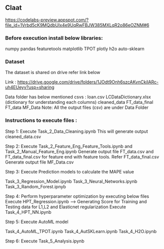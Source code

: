 #

## Claat

https://codelabs-preview.appspot.com/?file_id=1Vrbd5cK9MQdbUIx4e9UqRwFBJW385MXLqR2o86eOZNM#6


### Before execution install below libraries:

numpy
pandas
featuretools
matplotlib
TPOT
plotly
h2o
auto-sklearn

### Dataset

The dataset is shared on drive refer link below

Link : https://drive.google.com/drive/folders/1JOdt9Onh6szcAKvnCkilARc-uh4EUeyv?usp=sharing

Data folder has below mentioned csvs :
loan.csv
LCDataDictionary.xlsx (dictionary for understanding each columns)
cleaned_data
FT_data_final
FT_data
MF_Data
Note: All the output files (csv) are under Data Folder

### Instructions to execute files :
Step 1: Execute Task_2_Data_Cleaning.ipynb This will generate output cleaned_data.csv

Step 2: Execute Task_2_Feature_Eng_Feature_Tools.ipynb and Task_2_Manual_Feature_Eng.ipynb Generate output file FT_data.csv and FT_data_final.csv for feature end with feature tools. Refer FT_data_final.csv Generate output file MF_Data.csv

Step 3: Execute Prediction models to calculate the MAPE value

Task_3_Regression_Model.ipynb
Task_3_Neural_Networks.ipynb
Task_3_Random_Forest.ipnyb

Step 4: Perform hyperparameter optimization by executing below files
Execute HPT_Regression.ipynb --> Generating Score for Training and Testing data for L1,L2 and Elasticnet regularization
Execute Task_4_HPT_NN.ipynb

Step 5: Execute AutoML model

Task_4_AutoML_TPOT.ipynb
Task_4_AutSKLearn.ipynb
Task_4_H2O.ipynb

Step 6: Execute Task_5_Analysis.ipynb
